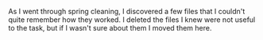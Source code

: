 As I went through spring cleaning, I discovered a few files that I couldn't quite remember how they worked. I deleted the files I knew were not useful to the task, but if I wasn't sure about them I moved them here.
